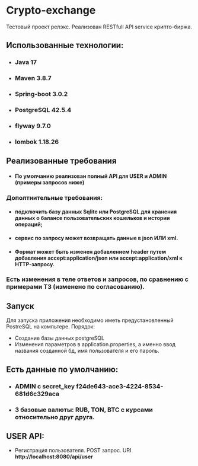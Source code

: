 # Crypto-exchange
Тестовый проект релэкс. Реализован RESTfull API service крипто-биржа.

## Использованные технологии:
- ### Java 17
- ### Maven 3.8.7
- ### Spring-boot 3.0.2
- ### PostgreSQL 42.5.4
- ### flyway 9.7.0
- ### lombok 1.18.26

## Реализованные требования
- #### По умолчанию реализован полный API для USER и ADMIN (примеры запросов ниже)
### Дополтнительные требования:
- #### подключить базу данных Sqlite или PostgreSQL для хранения данных о балансе пользовательских кошельков и истории операций;
- #### сервис по запросу может возвращать данные в json ИЛИ xml.
- #### Формат может быть изменен добавлением header путем добавления accept:application/json или accept:application/xml к HTTP-запросу.
### Есть изменения в теле ответов и запросов, по сравнению с примерами ТЗ (изменено по согласованию).

## Запуск
Для запуска приложения необходимо иметь предустановленный PostreSQL
на компьтере. Порядок:
- Создание базы данных postgreSQL
- Изменения параметров в application.properties, а именно ввод
названия созданной бд, имя пользователя и его пароль.

## Есть данные по умолчанию:
- ### ADMIN с secret_key f24de643-ace3-4224-8534-681d6c329aca
- ### 3 базовые валюты: RUB, TON, BTC с курсами относительно друг друга.

## USER API:
- Регистрация пользователя. POST запрос. URI **http://localhost:8080/api/user**